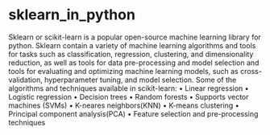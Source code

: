 # sklearn_in_python
Sklearn or scikit-learn is a popular open-source machine learning library for python.
Sklearn contain a variety of machine learning algorithms and tools for tasks such as classification, regression, clustering, and dimensionality reduction, as well as tools for data pre-processing and model selection and tools for evaluating and optimizing machine learning models, such as cross-validation, hyperparameter tuning, and model selection.
Some of the algorithms and techniques available in scikit-learn: 
•	Linear regression
•	Logistic regression 
•	Decision trees 
•	Random forests 
•	Supports vector machines (SVMs)
•	K-neares neighbors(KNN)
•	K-means clustering 
•	Principal component analysis(PCA)
•	Feature selection and pre-processing techniques

